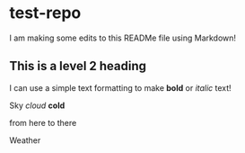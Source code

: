 # test-repo

I am making some edits to this READMe file using Markdown!

## This is a level 2 heading
I can use a simple text formatting to make **bold** or *italic* text!

Sky *cloud* **cold**

from here to there


Weather
